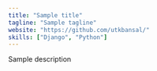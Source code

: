 ```yaml
---
title: "Sample title"
tagline: "Sample tagline"
website: "https://github.com/utkbansal/"
skills: ["Django", "Python"]
---
```


Sample description